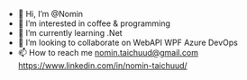 - 👋 Hi, I’m @Nomin
- 👀 I’m interested in coffee & programming
- 🌱 I’m currently learning .Net
- 💞️ I’m looking to collaborate on WebAPI WPF Azure DevOps
- 📫 How to reach me nomin.taichuud@gmail.com https://www.linkedin.com/in/nomin-taichuud/

<!---
NominNomi/NominNomi is a ✨ special ✨ repository because its `README.md` (this file) appears on your GitHub profile.
You can click the Preview link to take a look at your changes.
--->
